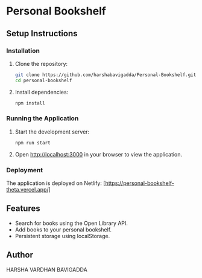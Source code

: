 # Personal Bookshelf

## Setup Instructions

### Installation
1. Clone the repository:
    ```sh
    git clone https://github.com/harshabavigadda/Personal-Bookshelf.git
    cd personal-bookshelf
    ```

2. Install dependencies:
    ```sh
    npm install
    ```

### Running the Application
1. Start the development server:
    ```sh
    npm run start
    ```

2. Open [http://localhost:3000](http://localhost:3000) in your browser to view the application.

### Deployment
The application is deployed on Netlify: [https://personal-bookshelf-theta.vercel.app/]

## Features
- Search for books using the Open Library API.
- Add books to your personal bookshelf.
- Persistent storage using localStorage.

## Author
HARSHA VARDHAN BAVIGADDA
